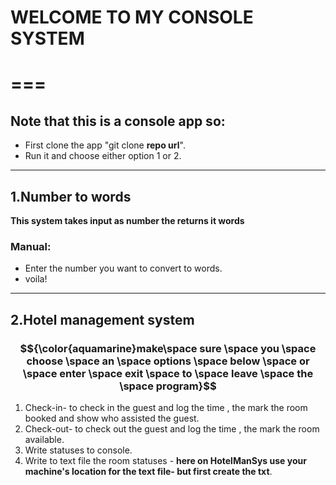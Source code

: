 ﻿# WELCOME TO MY CONSOLE SYSTEM
===
===
## Note that this is a console app so:
- First clone the app "git clone **repo url**".
- Run it and choose either option 1 or 2.
---
## 1.Number to words

**This system takes input as number the  returns it words**

### Manual:

- Enter the number you want to convert to words.
- voila!
---

## 2.Hotel management system

### $${\color{aquamarine}make\space sure \space you \space choose \space an \space  options \space below \space or \space enter \space exit \space to  \space leave \space the \space program}$$	


1. Check-in- to check in the guest and log the time , the mark the room booked and show who assisted the guest.
2. Check-out- to check out the guest and log the time , the mark the room available.
3. Write statuses to console.
4. Write to text file the room statuses - **here on HotelManSys use your machine's location for the text file- but first create the txt**.
